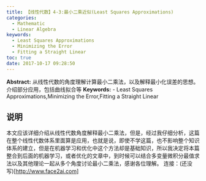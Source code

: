```yaml
---
title: 【线性代数】4-3:最小二乘近似(Least Squares Approximations)
categories:
  - Mathematic
  - Linear Algebra
keywords:
  - Least Squares Approximations
  - Minimizing the Error
  - Fitting a Straight Linear
toc: true
date: 2017-10-17 09:28:50
---
```


**Abstract:** 从线性代数的角度理解计算最小二乘法，以及解释最小化误差的思想。介绍部分应用，包括曲线拟合等
**Keywords:** - Least Squares Approximations,Minimizing the Error,Fitting a Straight Linear

<!--more-->
## 说明
本文应该详细介绍从线性代数角度解释最小二乘法，但是，经过我仔细分析，这篇在整个线性代数体系里面算是应用，也就是说，即使不学这篇，也不影响整个知识体系的建立，但是在机器学习和优化中这个方法却是基础知识，所以我决定将本篇整合到后面的机器学习，或者优化的文章中，到时候可以结合多变量微积分最值求法以及其他理论一起从多个角度讨论最小二乘法，感谢各位理解。
连接：(还没写)[http://www.face2ai.com]
